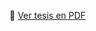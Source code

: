 📄 [Ver tesis en PDF](doc/Diseño_e_implementación_del_algoritmo_K_Nearest_Neighbors_en_FPGA_para_clasificación_binaria_2025.pdf)
